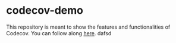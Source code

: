 # codecov-demo
This repository is meant to show the features and functionalities of Codecov. You can follow along [here](https://docs.codecov.com/docs/codecov-tutorial).
dafsd